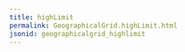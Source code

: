 ```yaml
---
title: highLimit
permalink: GeographicalGrid.highLimit.html
jsonid: geographicalgrid_highlimit
---
```


